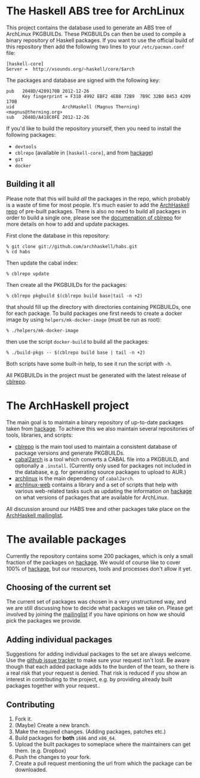 The Haskell ABS tree for ArchLinux
====================================

This project contains the database used to generate an ABS tree of ArchLinux
PKGBUILDs.  These PKGBUILDs can then be used to compile a binary repository of
Haskell packages.  If you want to use the official build of this repository
then add the following two lines to your `/etc/pacman.conf` file:

    [haskell-core]
    Server =  http://xsounds.org/~haskell/core/$arch

The packages and database are signed with the following key:

    pub   2048D/4209170B 2012-12-26
          Key fingerprint = F310 4992 EBF2 4EB8 72B9  7B9C 32B0 B453 4209 170B
    uid                  ArchHaskell (Magnus Therning) <magnus@therning.org>
    sub   2048D/A418C0FE 2012-12-26

If you'd like to build the repository yourself, then you need to install the
following packages:

* `devtools`
* `cblrepo` (available in `[haskell-core]`, and from [hackage][6])
* `git`
* `docker`


Building it all
---------------

Please note that this will build *all* the packages in the repo, which probably is a waste of time for most people.  It's much easier to add the [ArchHaskell repo](https://wiki.archlinux.org/index.php/Haskell#ArchHaskell_repository) of pre-built packages.  There is also no need to build all packages in order to build a single one, please see the [documenation of cblrepo](https://github.com/magthe/cblrepo) for more details on how to add and update packages.

First clone the database in this repository:

    % git clone git://github.com/archhaskell/habs.git
    % cd habs

Then update the cabal index:

    % cblrepo update

Then create all the PKGBUILDs for the packages:

    % cblrepo pkgbuild $(cblrepo build base|tail -n +2)

that should fill up the directory with directories containing PKGBUILDs, one for each package.  To build packages one first needs to create a docker image by using `helpers/mk-docker-image` (must be run as root):

    % ./helpers/mk-docker-image

then use the script `docker-build` to build all the packages:

    % ./build-pkgs -- $(cblrepo build base | tail -n +2)

Both scripts have some built-in help, to see it run the script with `-h`.

All PKGBUILDs in the project must be generated with the latest release of [cblrepo][6].

The ArchHaskell project
=======================

The main goal is to maintain a binary repository of up-to-date packages taken from [hackage][1].  To achieve this we also maintain several repositories of tools, libraries, and scripts:

* [cblrepo][6] is the main tool used to maintain a consistent database of package versions and generate PKGBUILDs.
* [cabal2arch][2] is a tool which converts a CABAL file into a PKGBUILD, and optionally a `.install`. (Currently only used for packages not included in the database, e.g. for generating source packages to upload to AUR.)
* [archlinux][3] is the main dependency of `cabal2arch`.
* [archlinux-web][4] contains a library and a set of scripts that help with various web-related tasks such as updating the information on [hackage][1] on what versions of packages that are available for ArchLinux.

All discussion around our HABS tree and other packages take place on the [ArchHaskell mailinglist][5].

The available packages
======================

Currently the repository contains some 200 packages, which is only a small fraction of the packages on [hackage][1].  We would of course like to cover 100% of [hackage][1], but our resources, tools and processes don't allow it yet.

Choosing of the current set
--------------------------

The current set of packages was chosen in a very unstructured way, and we are still discussing how to decide what packages we take on.  Please get involved by joining the [mailinglist][5] if you have opinions on how we should pick the packages we provide.

Adding individual packages
--------------------------

Suggestions for adding individual packages to the set are always welcome. Use the [github issue tracker][5] to make sure your request isn't lost.  Be aware though that each added package adds to the burden of the team, so there is a real risk that your request is denied.  That risk is reduced if you show an interest in contributing to the project, e.g. by providing already built packages together with your request..

Contributing
------------

1. Fork it.
2. (Maybe) Create a new branch.
3. Make the required changes. (Adding packages, patches etc.)
4. Build packages for **both** `i686` and `x86_64`.
5. Upload the built packages to someplace where the maintainers can get them. (e.g. Dropbox)
6. Push the changes to your fork.
7. Create a pull request mentioning the url from which the package can be downloaded.

[1]: http://hackage.haskell.org/packages/hackage.html
[2]: https://github.com/archhaskell/cabal2arch
[3]: https://github.com/archhaskell/archlinux
[4]: https://github.com/archhaskell/archlinux-web
[5]: https://github.com/archhaskell/habs/issues
[6]: http://hackage.haskell.org/package/cblrepo
